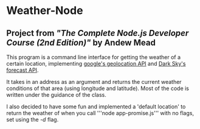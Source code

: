# Weather-Node

## Project from _"The Complete Node.js Developer Course (2nd Edition)"_ by Andew Mead

This program is a command line interface for getting the weather of a certain location, implementing [google's geolocation API](https://developers.google.com/maps/documentation/geolocation/intro) and [Dark Sky's forecast API](https://darksky.net/dev).

It takes in an address as an argument and returns the current weather conditions of that area (using longitude and latitude).
Most of the code is written under the guidance of the class.

I also decided to have some fun and implemented a 'default location' to return the weather of when you call '''node app-promise.js''' with no flags, set using the _-d_ flag.
